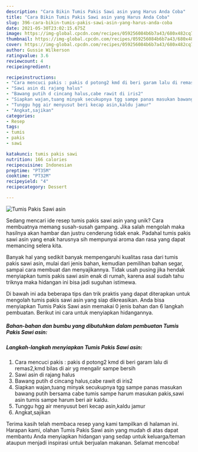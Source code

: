 ```yaml
---
description: "Cara Bikin Tumis Pakis Sawi asin yang Harus Anda Coba"
title: "Cara Bikin Tumis Pakis Sawi asin yang Harus Anda Coba"
slug: 396-cara-bikin-tumis-pakis-sawi-asin-yang-harus-anda-coba
date: 2021-05-30T23:02:15.675Z
image: https://img-global.cpcdn.com/recipes/059256084b6b7a43/680x482cq70/tumis-pakis-sawi-asin-foto-resep-utama.jpg
thumbnail: https://img-global.cpcdn.com/recipes/059256084b6b7a43/680x482cq70/tumis-pakis-sawi-asin-foto-resep-utama.jpg
cover: https://img-global.cpcdn.com/recipes/059256084b6b7a43/680x482cq70/tumis-pakis-sawi-asin-foto-resep-utama.jpg
author: Gussie Wilkerson
ratingvalue: 3.6
reviewcount: 4
recipeingredient:

recipeinstructions:
- "Cara mencuci pakis : pakis d potong2 kmd di beri garam lalu di remas2,kmd bilas di air yg mengalir sampe bersih"
- "Sawi asin di rajang halus"
- "Bawang putih d cincang halus,cabe rawit di iris2"
- "Siapkan wajan,tuang minyak secukupnya tgg sampe panas masukan bawang putih bersama cabe tumis sampe harum masukan pakis,sawi asin tumis sampe harum beri air kaldu."
- "Tunggu hgg air menyusut beri kecap asin,kaldu jamur"
- "Angkat,sajikan"
categories:
- Resep
tags:
- tumis
- pakis
- sawi

katakunci: tumis pakis sawi 
nutrition: 166 calories
recipecuisine: Indonesian
preptime: "PT35M"
cooktime: "PT32M"
recipeyield: "4"
recipecategory: Dessert

---
```



![Tumis Pakis Sawi asin](https://img-global.cpcdn.com/recipes/059256084b6b7a43/680x482cq70/tumis-pakis-sawi-asin-foto-resep-utama.jpg)

Sedang mencari ide resep tumis pakis sawi asin yang unik? Cara membuatnya memang susah-susah gampang. Jika salah mengolah maka hasilnya akan hambar dan justru cenderung tidak enak. Padahal tumis pakis sawi asin yang enak harusnya sih mempunyai aroma dan rasa yang dapat memancing selera kita.

Banyak hal yang sedikit banyak mempengaruhi kualitas rasa dari tumis pakis sawi asin, mulai dari jenis bahan, kemudian pemilihan bahan segar, sampai cara membuat dan menyajikannya. Tidak usah pusing jika hendak menyiapkan tumis pakis sawi asin enak di rumah, karena asal sudah tahu triknya maka hidangan ini bisa jadi suguhan istimewa.




Di bawah ini ada beberapa tips dan trik praktis yang dapat diterapkan untuk mengolah tumis pakis sawi asin yang siap dikreasikan. Anda bisa menyiapkan Tumis Pakis Sawi asin memakai 0 jenis bahan dan 6 langkah pembuatan. Berikut ini cara untuk menyiapkan hidangannya.

<!--inarticleads1-->

##### Bahan-bahan dan bumbu yang dibutuhkan dalam pembuatan Tumis Pakis Sawi asin:





<!--inarticleads2-->

##### Langkah-langkah menyiapkan Tumis Pakis Sawi asin:

1. Cara mencuci pakis : pakis d potong2 kmd di beri garam lalu di remas2,kmd bilas di air yg mengalir sampe bersih
1. Sawi asin di rajang halus
1. Bawang putih d cincang halus,cabe rawit di iris2
1. Siapkan wajan,tuang minyak secukupnya tgg sampe panas masukan bawang putih bersama cabe tumis sampe harum masukan pakis,sawi asin tumis sampe harum beri air kaldu.
1. Tunggu hgg air menyusut beri kecap asin,kaldu jamur
1. Angkat,sajikan




Terima kasih telah membaca resep yang kami tampilkan di halaman ini. Harapan kami, olahan Tumis Pakis Sawi asin yang mudah di atas dapat membantu Anda menyiapkan hidangan yang sedap untuk keluarga/teman ataupun menjadi inspirasi untuk berjualan makanan. Selamat mencoba!
